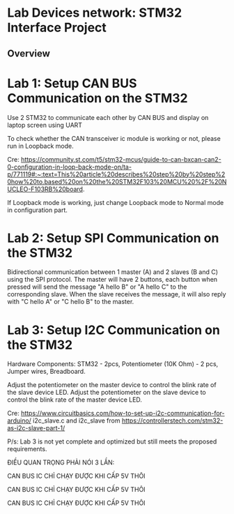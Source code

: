 # Lab Devices network: STM32 Interface Project

## Overview
# Lab 1:  Setup CAN BUS Communication on the STM32

Use 2 STM32 to communicate each other by CAN BUS and display on laptop screen using UART

To check whether the CAN transceiver ic module is working or not, please run in Loopback mode. 

Cre: https://community.st.com/t5/stm32-mcus/guide-to-can-bxcan-can2-0-configuration-in-loop-back-mode-on/ta-p/771119#:~:text=This%20article%20describes%20step%20by%20step%20how%20to,based%20on%20the%20STM32F103%20MCU%20%2F%20NUCLEO-F103RB%20board.

If Loopback mode is working, just change Loopback mode to Normal mode in configuration part.

# Lab 2:  Setup SPI Communication on the STM32

Bidirectional communication between 1 master (A) and 2 slaves (B and C) using the SPI protocol. The master will have 2 buttons, each button when pressed will send the message "A hello B" or "A hello C" to the corresponding slave. When the slave receives the message, it will also reply with "C hello A" or "C hello B" to the master.

# Lab 3: Setup I2C Communication on the STM32

Hardware Components: STM32 - 2pcs, Potentiometer (10K Ohm) - 2 pcs, Jumper wires, Breadboard. 

Adjust the potentiometer on the master device to control the blink rate of the slave device LED.
Adjust the potentiometer on the slave device to control the blink rate of the master device LED.

Cre: https://www.circuitbasics.com/how-to-set-up-i2c-communication-for-arduino/
i2c_slave.c and i2c_slave from https://controllerstech.com/stm32-as-i2c-slave-part-1/

P/s: Lab 3 is not yet complete and optimized  but still meets the proposed requirements.

ĐIỀU QUAN TRỌNG PHẢI NÓI 3 LẦN: 

CAN BUS IC CHỈ CHẠY ĐƯỢC KHI CẤP 5V THÔI

CAN BUS IC CHỈ CHẠY ĐƯỢC KHI CẤP 5V THÔI

CAN BUS IC CHỈ CHẠY ĐƯỢC KHI CẤP 5V THÔI
